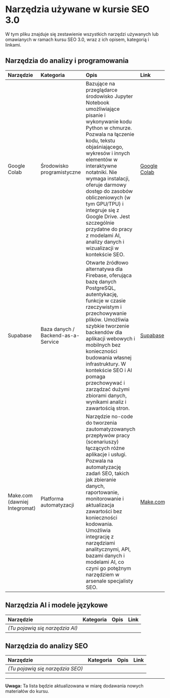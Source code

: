 # Narzędzia używane w kursie SEO 3.0

W tym pliku znajduje się zestawienie wszystkich narzędzi używanych lub omawianych w ramach kursu SEO 3.0, wraz z ich opisem, kategorią i linkami.

## Narzędzia do analizy i programowania

| Narzędzie | Kategoria | Opis | Link |
| :-------- | :-------- | :--- | :--- |
| Google Colab | Środowisko programistyczne | Bazujące na przeglądarce środowisko Jupyter Notebook umożliwiające pisanie i wykonywanie kodu Python w chmurze. Pozwala na łączenie kodu, tekstu objaśniającego, wykresów i innych elementów w interaktywne notatniki. Nie wymaga instalacji, oferuje darmowy dostęp do zasobów obliczeniowych (w tym GPU/TPU) i integruje się z Google Drive. Jest szczególnie przydatne do pracy z modelami AI, analizy danych i wizualizacji w kontekście SEO. | [Google Colab](https://colab.research.google.com/) |
| Supabase | Baza danych / Backend-as-a-Service | Otwarte źródłowo alternatywa dla Firebase, oferująca bazę danych PostgreSQL, autentykację, funkcje w czasie rzeczywistym i przechowywanie plików. Umożliwia szybkie tworzenie backendów dla aplikacji webowych i mobilnych bez konieczności budowania własnej infrastruktury. W kontekście SEO i AI pomaga przechowywać i zarządzać dużymi zbiorami danych, wynikami analiz i zawartością stron. | [Supabase](https://supabase.com/) |
| Make.com (dawniej Integromat) | Platforma automatyzacji | Narzędzie no-code do tworzenia zautomatyzowanych przepływów pracy (scenariuszy) łączących różne aplikacje i usługi. Pozwala na automatyzację zadań SEO, takich jak zbieranie danych, raportowanie, monitorowanie i aktualizacja zawartości bez konieczności kodowania. Umożliwia integrację z narzędziami analitycznymi, API, bazami danych i modelami AI, co czyni go potężnym narzędziem w arsenale specjalisty SEO. | [Make.com](https://www.make.com/) |

## Narzędzia AI i modele językowe

| Narzędzie | Kategoria | Opis | Link |
| :-------- | :-------- | :--- | :--- |
| *(Tu pojawią się narzędzia AI)* | | | |

## Narzędzia do analizy SEO

| Narzędzie | Kategoria | Opis | Link |
| :-------- | :-------- | :--- | :--- |
| *(Tu pojawią się narzędzia SEO)* | | | |

---

**Uwaga:** Ta lista będzie aktualizowana w miarę dodawania nowych materiałów do kursu. 